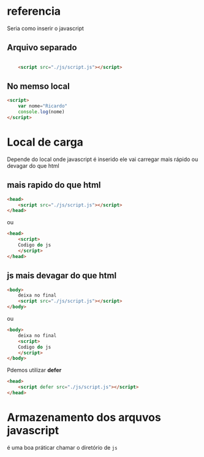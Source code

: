 
# referencia

Seria como inserir o javascript 

## Arquivo separado 
~~~html

    <script src="./js/script.js"></script>
~~~

## No memso local

~~~html
<script>
    var nome="Ricardo"
    console.log(nome)
</script>
~~~


# Local de carga

Depende do local onde javascript é inserido ele vai carregar mais rápido ou devagar do que html


## mais rapido  do que html
~~~ html
<head>
    <script src="./js/script.js"></script>
</head>
~~~

ou 
~~~ html
<head>
    <script>
    Codigo do js 
    </script>
</head>
~~~

## js  mais devagar do que html

~~~ html
<body>
    deixa no final 
    <script src="./js/script.js"></script>
</body>
~~~

ou 
~~~ html
<body>
    deixa no final 
    <script>
    Codigo do js 
    </script>
</body>
~~~

Pdemos utilizar **defer**


~~~ html
<head>
    <script defer src="./js/script.js"></script>
</head>
~~~


# Armazenamento dos arquvos javascript

é uma boa práticar chamar o diretório de `js` 

